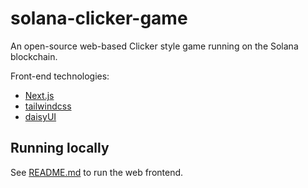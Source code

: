 # solana-clicker-game

An open-source web-based Clicker style game running on the Solana blockchain.

Front-end technologies:

- [Next.js](https://nextjs.org/)
- [tailwindcss](https://tailwindcss.com/)
- [daisyUI](https://daisyui.com)

## Running locally

See [README.md](web-ui/README.md) to run the web frontend.
